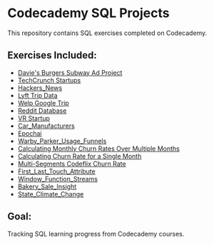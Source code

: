 # Codecademy SQL Projects
This repository contains SQL exercises completed on Codecademy.

## Exercises Included:
- [Davie's Burgers Subway Ad Project](https://gist.github.com/codecademydev/06fb091fbbc01d115414d6f61a54985a)
- [TechCrunch Startups](https://gist.github.com/codecademydev/c5a15ca41ec2011c254015c60353436d)
- [Hackers_News](https://gist.github.com/codecademydev/bda1be9cb73762ed685138a411561feb)
- [Lyft Trip Data](https://gist.github.com/codecademydev/69d3f471f4f3ea5b9ebe45d777c41e54)
- [Welp Google Trip](https://gist.github.com/codecademydev/3f6133187e7778193562082f8a5f1ba6)
- [Reddit Database](https://gist.github.com/codecademydev/244923b38c458ff1c8489bd599ec2d28)
- [VR Startup](https://gist.github.com/codecademydev/62c9044d191f118ad40b458c560ac4ac)
- [Car_Manufacturers](https://gist.github.com/codecademydev/822c2ec60038d9a0b704b09fdfd289f8)
- [Epochai](https://gist.github.com/codecademydev/cdbff92950613863425c9f75859d1397)
- [Warby_Parker_Usage_Funnels](https://gist.github.com/codecademydev/5c89417f3e464ca1cf84b68925ce2529)
- [Calculating Monthly Churn Rates Over Multiple Months](https://gist.github.com/codecademydev/10be929d67820affcf711f120c14313c)
- [Calculating Churn Rate for a Single Month](https://gist.github.com/codecademydev/7059bdad5235a0acf5bb7e6c35fa064e)
- [Multi-Segments Codeflix Churn Rate](https://gist.github.com/codecademydev/fa5eb47b5605bfc17e2be6d9bb953e5d)
- [First_Last_Touch_Attribute](https://gist.github.com/codecademydev/93760488069d3043a5103eb6a6f9a895)
- [Window_Function_Streams](https://gist.github.com/codecademydev/8a8ddd7e6df66c83a63391285e677d2a)
- [Bakery_Sale_Insight](https://gist.github.com/codecademydev/bb7c7aacf249a17159a34ecfca068c8b)
- [State_Climate_Change](https://gist.github.com/codecademydev/47e4fb7366d6aa03b92141852d347a4d)

## Goal:
Tracking SQL learning progress from Codecademy courses.
